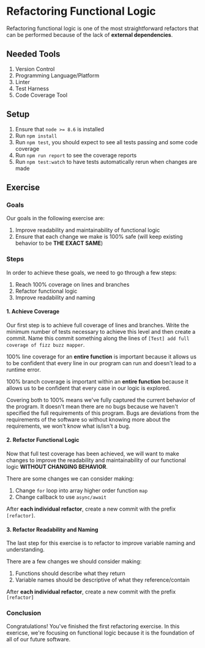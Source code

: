 # Refactoring Functional Logic

Refactoring functional logic is one of the most straightforward refactors that can be performed because of the lack of **external dependencies**.

## Needed Tools

1. Version Control
2. Programming Language/Platform
3. Linter
4. Test Harness
5. Code Coverage Tool

## Setup

1. Ensure that `node >= 8.6` is installed
2. Run `npm install`
3. Run `npm test`, you should expect to see all tests passing and some code coverage
4. Run `npm run report` to see the coverage reports
5. Run `npm test:watch` to have tests automatically rerun when changes are made

## Exercise

### Goals

Our goals in the following exercise are:

1. Improve readability and maintainability of functional logic
2. Ensure that each change we make is 100% safe (will keep existing behavior to be **THE EXACT SAME**)

### Steps

In order to achieve these goals, we need to go through a few steps:

1. Reach 100% coverage on lines and branches
2. Refactor functional logic
3. Improve readability and naming

#### 1. Achieve Coverage

Our first step is to achieve full coverage of lines and branches. Write the minimum number of tests necessary to achieve this level and then create a commit. Name this commit something along the lines of `[Test] add full coverage of fizz buzz mapper`.

100% line coverage for an **entire function** is important because it allows us to be confident that every line in our program can run and doesn't lead to a runtime error.

100% branch coverage is important within an **entire function** because it allows us to be confident that every case in our logic is explored.

Covering both to 100% means we've fully captured the current behavior of the program. It doesn't mean there are no bugs because we haven't specified the full requirements of this program. Bugs are deviations from the requirements of the software so without knowing more about the requirements, we won't know what is/isn't a bug.

#### 2. Refactor Functional Logic

Now that full test coverage has been achieved, we will want to make changes to improve the readability and maintainability of our functional logic **WITHOUT CHANGING BEHAVIOR**. 

There are some changes we can consider making:

1. Change `for` loop into array higher order function `map`
2. Change callback to use `async/await`

After **each individual refactor**, create a new commit with the prefix `[refactor]`.

#### 3. Refactor Readability and Naming

The last step for this exercise is to refactor to improve variable naming and understanding.

There are a few changes we should consider making:

1. Functions should describe what they return
2. Variable names should be descriptive of what they reference/contain

After **each individual refactor**, create a new commit with the prefix `[refactor]`

### Conclusion

Congratulations! You've finished the first refactoring exercise. In this exericse, we're focusing on functional logic because it is the foundation of all of our future software.
